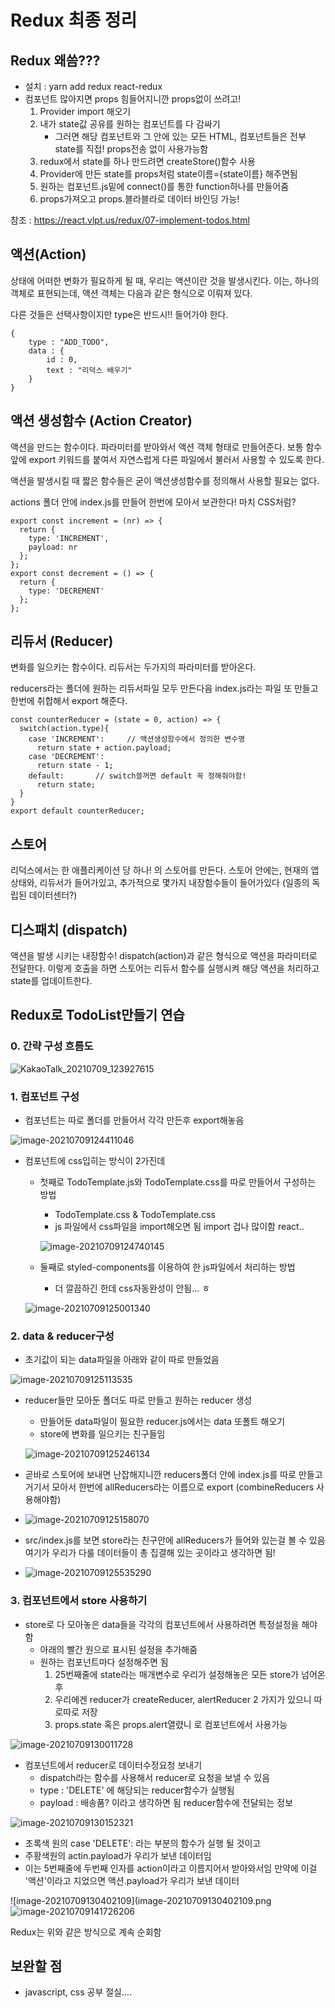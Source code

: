 # Redux 최종 정리



## Redux 왜씀???

- 설치 : yarn add redux react-redux
- 컴포넌트 많아지면 props 힘들어지니깐 props없이 쓰려고!
  1. Provider import 해오기
  2. 내가 state값 공유를 원하는 컴포넌트를 다 감싸기
     - 그러면 해당 컴포넌트와 그 안에 있는 모든 HTML, 컴포넌트들은 전부 state를 직접! props전송 없이 사용가능함
  3. redux에서 state를 하나 만드려면 createStore()함수 사용
  4. Provider에 만든 state를 props처럼 state이름={state이름} 해주면됨
  5. 원하는 컴포넌트.js밑에 connect()를 통한 function하나를 만들어줌
  6. props가져오고 props.블라블라로 데이터 바인딩 가능!



참조 : https://react.vlpt.us/redux/07-implement-todos.html



## 액션(Action)

상태에 어떠한 변화가 필요하게 될 때, 우리는 액션이란 것을 발생시킨다. 이는, 하나의 객체로 표현되는데, 액션 객체는 다음과 같은 형식으로 이뤄져 있다.

다른 것들은 선택사항이지만 type은 반드시!! 들어가야 한다.

```react
{
    type : "ADD_TODO",
    data : {
        id : 0,
        text : "리덕스 배우기"
    }
}
```





## 액션 생성함수 (Action Creator)

액션을 만드는 함수이다. 파라미터를 받아와서 액션 객체 형태로 만들어준다. 보통 함수 앞에 export 키워드를 붙여서 자연스럽게 다른 파일에서 불러서 사용할 수 있도록 한다.

액션을 발생시킬 때 짧은 함수들은 굳이 액션생성함수를 정의해서 사용할 필요는 없다.

actions 폴더 안에 index.js를 만들어 한번에 모아서 보관한다! 마치 CSS처럼?

```react
export const increment = (nr) => {
  return {
    type: 'INCREMENT',
    payload: nr
  };
};
export const decrement = () => {
  return {
    type: 'DECREMENT'
  };
};
```



## 리듀서 (Reducer)

변화를 일으키는 함수이다. 리듀서는 두가지의 파라미터를 받아온다. 

reducers라는 폴더에 원하는 리듀서파일 모두 만든다음 index.js라는 파일 또 만들고 한번에 취합해서 export 해준다.

```react
const counterReducer = (state = 0, action) => {
  switch(action.type){
    case 'INCREMENT':     // 액션생성함수에서 정의한 변수명
      return state + action.payload;
    case 'DECREMENT':
      return state - 1;
    default:       // switch쓸꺼면 default 꼭 정해줘야함!
      return state;
  }
}
export default counterReducer;
```



## 스토어

리덕스에서는 한 애플리케이션 당 하나! 의 스토어를 만든다. 스토어 안에는, 현재의 앱 상태와, 리듀서가 들어가있고, 추가적으로 몇가지 내장함수들이 들어가있다 (일종의 독립된 데이터센터?)



## 디스패치 (dispatch)

액션을 발생 시키는 내장함수! dispatch(action)과 같은 형식으로 액션을 파라미터로 전달한다. 이렇게 호출을 하면 스토어는 리듀서 함수를 실행시켜 해당 액션을 처리하고 state를 업데이트한다.









## Redux로 TodoList만들기 연습

### 0. 간략 구성 흐름도

![KakaoTalk_20210709_123927615](KakaoTalk_20210709_123927615.jpg)

### 1. 컴포넌트 구성

- 컴포넌트는 따로 폴더를 만들어서 각각 만든후 export해놓음

![image-20210709124411046](image-20210709124411046.png)

- 컴포넌트에 css입히는 방식이 2가진데

  - 첫째로 TodoTemplate.js와 TodoTemplate.css를 따로 만들어서 구성하는 방법

    - TodoTemplate.css & TodoTemplate.css 
    - js 파일에서 css파일을 import해오면 됨 import 겁나 많이함 react..

    ![image-20210709124740145](image-20210709124740145.png)

  - 둘째로 styled-components를 이용하여 한 js파일에서 처리하는 방법
    - 더 깔끔하긴 한데 css자동완성이 안됨... ㅎ

  ![image-20210709125001340](image-20210709125001340.png)





### 2. data & reducer구성

- 초기값이 되는 data파일을 아래와 같이 따로 만들었음

![image-20210709125113535](image-20210709125113535.png)

- reducer들만 모아둔 폴더도 따로 만들고 원하는 reducer 생성 

  - 만들어둔 data파일이 필요한 reducer.js에서는 data 또폴트 해오기
  - store에 변화를 일으키는 친구들임

  ![image-20210709125246134](image-20210709125246134.png)

- 곧바로 스토어에 보내면 난잡해지니깐 reducers폴더 안에 index.js를 따로 만들고 거기서 모아서 한번에 allReducers라는 이름으로 export (combineReducers 사용해야함)
- ![image-20210709125158070](image-20210709125158070.png)

- src/index.js를 보면 store라는 친구안에 allReducers가 들어와 있는걸 볼 수 있음 여기가 우리가 다룰 데이터들이 총 집결해 있는 곳이라고 생각하면 됨!
- ![image-20210709125535290](image-20210709125535290.png)



### 3. 컴포넌트에서 store 사용하기

- store로 다 모아놓은 data들을 각각의 컴포넌트에서 사용하려면 특정설정을 해야함
  - 아래의 빨간 원으로 표시된 설정을 추가해줌
  - 원하는 컴포넌트마다 설정해주면 됨
    1. 25번째줄에 state라는 매개변수로 우리가 설정해놓은 모든 store가 넘어온 후
    2. 우리에겐 reducer가 createReducer, alertReducer 2 가지가 있으니 따로따로 저장
    3. props.state 혹은 props.alert열렸니 로 컴포넌트에서 사용가능

![image-20210709130011728](image-20210709130011728.png)



- 컴포넌트에서 reducer로 데이터수정요청 보내기
  - dispatch라는 함수를 사용해서 reducer로 요청을 보낼 수 있음 
  - type : 'DELETE' 에 해당되는 reducer함수가 실행됨
  - payload : 배송품? 이라고 생각하면 됨 reducer함수에 전달되는 정보

![image-20210709130152321](image-20210709130152321.png)

- 초록색 원의 case 'DELETE': 라는 부분의 함수가 실행 될 것이고
- 주황색원의 actin.payload가 우리가 보낸 데이터임
- 이는 5번째줄에 두번째 인자를 action이라고 이름지어서 받아와서임 만약에 이걸 '액션'이라고 지었으면 액션.payload가 우리가 보낸 데이터

![image-20210709130402109](image-20210709130402109.png![image-20210709141726206](image-20210709141726206.png)

Redux는 위와 같은 방식으로 계속 순회함



## 보완할 점

- javascript, css 공부 절실....

